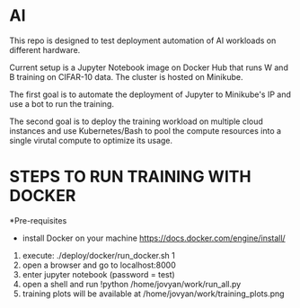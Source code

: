 # AI

This repo is designed to test deployment automation of AI workloads on different hardware. 

Current setup is a Jupyter Notebook image on Docker Hub that runs W and B training on CIFAR-10 data. The cluster is hosted on Minikube. 

The first goal is to automate the deployment of Jupyter to Minikube's IP and use a bot to run the training. 

The second goal is to deploy the training workload on multiple cloud instances and use Kubernetes/Bash to pool the compute resources into a single virutal compute to optimize its usage. 

# STEPS TO RUN TRAINING WITH DOCKER 

*Pre-requisites
- install Docker on your machine https://docs.docker.com/engine/install/

1) execute: ./deploy/docker/run_docker.sh 1
2) open a browser and go to localhost:8000
3) enter jupyter notebook (password = test)
4) open a shell and run !python /home/jovyan/work/run_all.py
5) training plots will be available at /home/jovyan/work/training_plots.png

